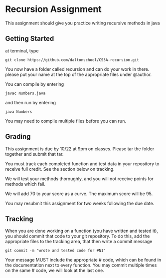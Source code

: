 Recursion Assignment
=========

This assignment should give you practice writing recursive methods in java

## Getting Started
at terminal, type 

```
git clone https://github.com/daltonschool/CS3A-recursion.git
```
You now have a folder called recursion and can do your work in there.
please put your name at the top of the appropriate files under @author.

You can compile by entering
```
javac Numbers.java
```
and then run by entering
```
java Numbers
```
You may need to compile multiple files before you can run.

## Grading
This assignment is due by 10/22 at 9pm on classes.  Please tar the folder together and submit that tar.

You must track each completed function and test data in your repository to receive full credit.  See the section below on tracking.

We will test your methods thoroughly, and you will not receive points for methods which fail.

We will add 70 to your score as a curve.  The maximum score will be 95.

You may resubmit this assignment for two weeks following the due date.

## Tracking
When you are done working on a function (you have written and tested it), you should commit that code to your git repository.  To do this, add the appropriate files to the tracking area, that then write a commit message
```
git commit -m "wrote and tested code for #N1"
```
Your message MUST include the appropriate # code, which can be found in the documentation next to every function.  You may commit multiple times on the same # code, we will look at the last one.
